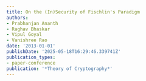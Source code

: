 ```yaml
---
title: On the (In)Security of Fischlin's Paradigm
authors:
- Prabhanjan Ananth
- Raghav Bhaskar
- Vipul Goyal
- Vanishree Rao
date: '2013-01-01'
publishDate: '2025-05-18T16:29:46.339741Z'
publication_types:
- paper-conference
publication: '*Theory of Cryptography*'
---
```

